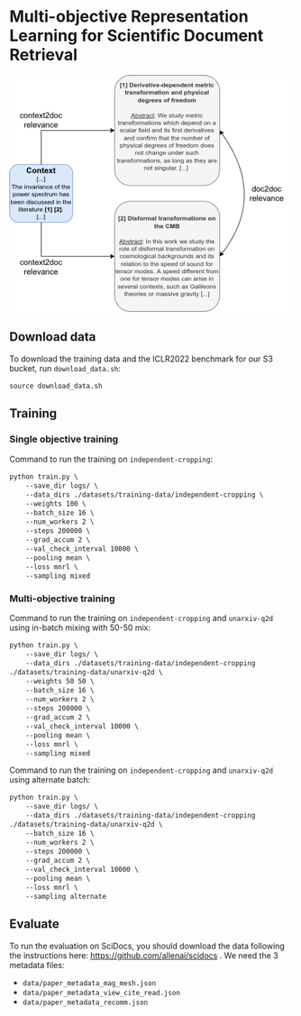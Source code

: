 # Multi-objective Representation Learning for Scientific Document Retrieval

![Ilustration of our method](images/context2doc.png)

## Download data
To download the training data and the ICLR2022 benchmark for our S3 bucket, run `download_data.sh`:
```
source download_data.sh
```

## Training

### Single objective training

Command to run the training on `independent-cropping`:
```
python train.py \
    --save_dir logs/ \
    --data_dirs ./datasets/training-data/independent-cropping \
    --weights 100 \
    --batch_size 16 \
    --num_workers 2 \
    --steps 200000 \
    --grad_accum 2 \
    --val_check_interval 10000 \
    --pooling mean \
    --loss mnrl \
    --sampling mixed
```

### Multi-objective training
Command to run the training on `independent-cropping` and `unarxiv-q2d` using in-batch mixing with 50-50 mix:
```
python train.py \
    --save_dir logs/ \
    --data_dirs ./datasets/training-data/independent-cropping ./datasets/training-data/unarxiv-q2d \
    --weights 50 50 \
    --batch_size 16 \
    --num_workers 2 \
    --steps 200000 \
    --grad_accum 2 \
    --val_check_interval 10000 \
    --pooling mean \
    --loss mnrl \
    --sampling mixed
```

Command to run the training on `independent-cropping` and `unarxiv-q2d` using alternate batch:
```
python train.py \
    --save_dir logs/ \
    --data_dirs ./datasets/training-data/independent-cropping ./datasets/training-data/unarxiv-q2d \
    --batch_size 16 \
    --num_workers 2 \
    --steps 200000 \
    --grad_accum 2 \
    --val_check_interval 10000 \
    --pooling mean \
    --loss mnrl \
    --sampling alternate
```

## Evaluate

To run the evaluation on SciDocs, you should download the data following the instructions here: https://github.com/allenai/scidocs . We need the 3 metadata files: 
- `data/paper_metadata_mag_mesh.json`
- `data/paper_metadata_view_cite_read.json`
- `data/paper_metadata_recomm.json`

